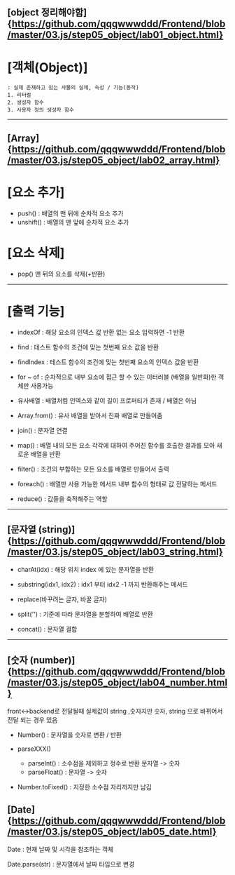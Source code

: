 ## [object 정리해야함] {https://github.com/qqqwwwddd/Frontend/blob/master/03.js/step05_object/lab01_object.html}
# [객체(Object)]
    : 실제 존재하고 있는 사물의 실체, 속성 / 기능(동작)
    1. 리터럴 
    2. 생성자 함수
    3. 사용자 정의 생성자 함수 

---

## [Array] {https://github.com/qqqwwwddd/Frontend/blob/master/03.js/step05_object/lab02_array.html}
# [요소 추가]
- push() : 배열의 맨 뒤에 순차적 요소 추가
- unshift() : 배열의 맨 앞에 순차적 요소 추가 

# [요소 삭제]
- pop() 맨 뒤의 요소를 삭제(+반환) 

---
# [출력 기능]

- indexOf : 해당 요소의 인덱스 값 반환
    없는 요소 입력하면 -1 반환 

- find : 테스트 함수의 조건에 맞는 첫번째 요소 값을 반환

- findIndex : 테스트 함수의 조건에 맞는 첫번째 요소의 인덱스 값을 반환

- for ~ of : 순차적으로 내부 요소에 접근 할 수 있는 이터러블 (배열을 일반화)한 객체만 사용가능

- 유사배열 : 배열처럼 인덱스와 같이 길이 프로퍼티가 존재 / 배열은 아님

- Array.from() : 유사 배열을 받아서 진짜 배열로 만들어줌 

- join() : 문자열 연결

- map() : 배열 내의 모든 요소 각각에 대하여 주어진 함수를 호출한 결과를 모아 새로운 배열을 반환

- filter() : 조건의 부합하는 모든 요소를 배열로 만들어서 출력


- foreach() : 배열만 사용 가능한 메서드 
    내부 함수의 형태로 값 전달하는 메서드

- reduce() : 값들을 축적해주는 역할 

---

## [문자열 (string)] {https://github.com/qqqwwwddd/Frontend/blob/master/03.js/step05_object/lab03_string.html}

- charAt(idx) : 해당 위치 index 에 있는 문자열을 반환

- substring(idx1, idx2) : idx1 부터 idx2 -1 까지 반환해주는 메서드 

- replace(바꾸려는 글자, 바꿀 글자)

- split('') : 기준에 따라 문자열을 분할하여 배열로 반환

- concat() : 문자열 결합 

---

## [숫자 (number)] {https://github.com/qqqwwwddd/Frontend/blob/master/03.js/step05_object/lab04_number.html}
front<->backend로 전달될때 실제값이 string ,숫자지만 숫자, string 으로 바뀌어서 전달 되는 경우 있음

- Number() : 문자열을 숫자로 변환 / 반환 

- parseXXX()
    - parseInt() : 소수점을 제외하고 정수로 반환 문자열 -> 숫자
    - parseFloat() : 문자열 -> 숫자 

- Number.toFixed() : 지정한 소수점 자리까지만 남김


## [Date] {https://github.com/qqqwwwddd/Frontend/blob/master/03.js/step05_object/lab05_date.html}
Date : 현재 날짜 및 시각을 참조하는 객체

Date.parse(str) : 문자열에서 날짜 타입으로 변경